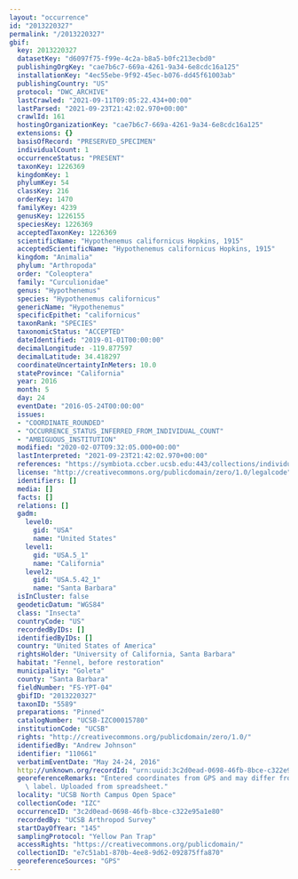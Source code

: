 ```yaml
---
layout: "occurrence"
id: "2013220327"
permalink: "/2013220327"
gbif:
  key: 2013220327
  datasetKey: "d6097f75-f99e-4c2a-b8a5-b0fc213ecbd0"
  publishingOrgKey: "cae7b6c7-669a-4261-9a34-6e8cdc16a125"
  installationKey: "4ec55ebe-9f92-45ec-b076-dd45f61003ab"
  publishingCountry: "US"
  protocol: "DWC_ARCHIVE"
  lastCrawled: "2021-09-11T09:05:22.434+00:00"
  lastParsed: "2021-09-23T21:42:02.970+00:00"
  crawlId: 161
  hostingOrganizationKey: "cae7b6c7-669a-4261-9a34-6e8cdc16a125"
  extensions: {}
  basisOfRecord: "PRESERVED_SPECIMEN"
  individualCount: 1
  occurrenceStatus: "PRESENT"
  taxonKey: 1226369
  kingdomKey: 1
  phylumKey: 54
  classKey: 216
  orderKey: 1470
  familyKey: 4239
  genusKey: 1226155
  speciesKey: 1226369
  acceptedTaxonKey: 1226369
  scientificName: "Hypothenemus californicus Hopkins, 1915"
  acceptedScientificName: "Hypothenemus californicus Hopkins, 1915"
  kingdom: "Animalia"
  phylum: "Arthropoda"
  order: "Coleoptera"
  family: "Curculionidae"
  genus: "Hypothenemus"
  species: "Hypothenemus californicus"
  genericName: "Hypothenemus"
  specificEpithet: "californicus"
  taxonRank: "SPECIES"
  taxonomicStatus: "ACCEPTED"
  dateIdentified: "2019-01-01T00:00:00"
  decimalLongitude: -119.877597
  decimalLatitude: 34.418297
  coordinateUncertaintyInMeters: 10.0
  stateProvince: "California"
  year: 2016
  month: 5
  day: 24
  eventDate: "2016-05-24T00:00:00"
  issues:
  - "COORDINATE_ROUNDED"
  - "OCCURRENCE_STATUS_INFERRED_FROM_INDIVIDUAL_COUNT"
  - "AMBIGUOUS_INSTITUTION"
  modified: "2020-02-07T09:32:05.000+00:00"
  lastInterpreted: "2021-09-23T21:42:02.970+00:00"
  references: "https://symbiota.ccber.ucsb.edu:443/collections/individual/index.php?occid=110661"
  license: "http://creativecommons.org/publicdomain/zero/1.0/legalcode"
  identifiers: []
  media: []
  facts: []
  relations: []
  gadm:
    level0:
      gid: "USA"
      name: "United States"
    level1:
      gid: "USA.5_1"
      name: "California"
    level2:
      gid: "USA.5.42_1"
      name: "Santa Barbara"
  isInCluster: false
  geodeticDatum: "WGS84"
  class: "Insecta"
  countryCode: "US"
  recordedByIDs: []
  identifiedByIDs: []
  country: "United States of America"
  rightsHolder: "University of California, Santa Barbara"
  habitat: "Fennel, before restoration"
  municipality: "Goleta"
  county: "Santa Barbara"
  fieldNumber: "FS-YPT-04"
  gbifID: "2013220327"
  taxonID: "5589"
  preparations: "Pinned"
  catalogNumber: "UCSB-IZC00015780"
  institutionCode: "UCSB"
  rights: "http://creativecommons.org/publicdomain/zero/1.0/"
  identifiedBy: "Andrew Johnson"
  identifier: "110661"
  verbatimEventDate: "May 24-24, 2016"
  http://unknown.org/recordId: "urn:uuid:3c2d0ead-0698-46fb-8bce-c322e95a1e80"
  georeferenceRemarks: "Entered coordinates from GPS and may differ from what is on\
    \ label. Uploaded from spreadsheet."
  locality: "UCSB North Campus Open Space"
  collectionCode: "IZC"
  occurrenceID: "3c2d0ead-0698-46fb-8bce-c322e95a1e80"
  recordedBy: "UCSB Arthropod Survey"
  startDayOfYear: "145"
  samplingProtocol: "Yellow Pan Trap"
  accessRights: "https://creativecommons.org/publicdomain/"
  collectionID: "e7c51ab1-870b-4ee8-9d62-092875ffa870"
  georeferenceSources: "GPS"
---
```

